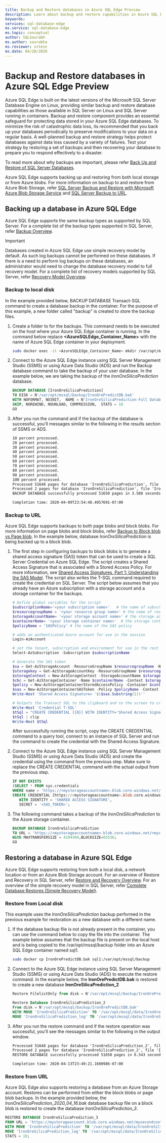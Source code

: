 ```yaml
---
title: Backup and Restore databases in Azure SQL Edge Preview
description: Learn about backup and restore capabilities in Azure SQL Edge Preview
keywords: 
services: sql-database-edge
ms.service: sql-database-edge
ms.topic: conceptual
author: SQLSourabh
ms.author: sourabha
ms.reviewer: sstein
ms.date: 04/28/2020
---
```


# Backup and Restore databases in Azure SQL Edge Preview

Azure SQL Edge is built on the latest versions of the Microsoft SQL Server Database Engine on Linux, providing similar backup and restore database capabilities as those available in SQL Server on Linux and SQL Server running in containers. Backup and restore component provides an essential safeguard for protecting data stored in your Azure SQL Edge databases. To minimize the risk of catastrophic data loss, its recommended that you back up your databases periodically to preserve modifications to your data on a regular basis. A well-planned backup and restore strategy helps protect databases against data loss caused by a variety of failures. Test your strategy by restoring a set of backups and then recovering your database to prepare you to respond effectively to a disaster.

To read more about why backups are important, please refer [Back Up and Restore of SQL Server Databases](https://docs.microsoft.com/sql/relational-databases/backup-restore/back-up-and-restore-of-sql-server-databases?view=sql-server-ver15).

Azure SQL Edge supports backing up and restoring from both local storage or from Azure blobs. For more information on backup to and restore from Azure Blob Storage, refer [SQL Server Backup and Restore with Microsoft Azure Blob Storage Service](https://docs.microsoft.com/sql/relational-databases/backup-restore/sql-server-backup-and-restore-with-microsoft-azure-blob-storage-service?view=sql-server-ver15) and [SQL Server Backup to URL](https://docs.microsoft.com/sql/relational-databases/backup-restore/sql-server-backup-to-url?view=sql-server-ver15).

## Backing up a database in Azure SQL Edge

Azure SQL Edge supports the same backup types as supported by SQL Server. For a complete list of the backup types supported in SQL Server, refer [Backup Overview](https://docs.microsoft.com/sql/relational-databases/backup-restore/backup-overview-sql-server?view=sql-server-ver15).

> [!IMPORTANT] 
> Databases created in Azure SQL Edge use simple recovery model by default. As such log backups cannot be performed on these databases. If there is a need to perform log backups on these databases, an administrator would need to change the database recovery model to full recovery model. For a complete list of recovery models supported by SQL Server, refer [Recovery Model Overview](https://docs.microsoft.com/sql/relational-databases/backup-restore/recovery-models-sql-server?view=sql-server-ver15#RMov).

### Backup to local disk

In the example provided below, BACKUP DATABASE Transact-SQL command to create a database backup in the container. For the purpose of this example, a new folder called "backup" is created to store the backup files.

1. Create a folder to for the backups. This command needs to be executed on the host where your Azure SQL Edge container is running. In the command below replace **<AzureSQLEdge_Container_Name>** with the name of Azure SQL Edge container in your deployment.

    ```bash
    sudo docker exec -it <AzureSQLEdge_Container_Name> mkdir /var/opt/mssql/backup
    ```

2. Connect to the Azure SQL Edge instance using SQL Server Management Studio (SSMS) or using Azure Data Studio (ADS) and run the Backup database command to take the backup of your user database. In the example below, we are taking the backup of the *IronOreSilicaPrediction* database.

    ```sql
    BACKUP DATABASE [IronOreSilicaPrediction] 
    TO DISK = N'/var/opt/mssql/backup/IronOrePredictDB.bak' 
    WITH NOFORMAT, NOINIT,  NAME = N'IronOreSilicaPrediction-Full Database Backup', 
    SKIP, NOREWIND, NOUNLOAD, COMPRESSION,  STATS = 10
    GO
    ```

3. After you run the command and if the backup of the database is successful, you'll messages similar to the following in the results section of SSMS or ADS.

    ```txt
    10 percent processed.
    20 percent processed.
    30 percent processed.
    40 percent processed.
    50 percent processed.
    60 percent processed.
    70 percent processed.
    80 percent processed.
    90 percent processed.
    100 percent processed.
    Processed 51648 pages for database 'IronOreSilicaPrediction', file 'IronOreSilicaPrediction' on file 1.
    Processed 2 pages for database 'IronOreSilicaPrediction', file 'IronOreSilicaPrediction_log' on file 1.
    BACKUP DATABASE successfully processed 51650 pages in 3.588 seconds (112.461 MB/sec).

    Completion time: 2020-04-09T23:54:48.4957691-07:00
    ```

### Backup to URL

Azure SQL Edge supports backups to both page blobs and block blobs. For more information on page blobs and block blobs, refer [Backup to Block blob vs Page blob](https://docs.microsoft.com/sql/relational-databases/backup-restore/sql-server-backup-to-url?view=sql-server-ver15#blockbloborpageblob). In the example below, database *IronOreSilicaPrediction* is being backed up to a block blob. 

1. The first step in configuring backups to block blobs is to generate a shared access signature (SAS) token that can be used to create a SQL Server Credential on Azure SQL Edge. The script creates a Shared Access Signature that is associated with a Stored Access Policy. For more information, see [Shared Access Signatures, Part 1: Understanding the SAS Model](https://azure.microsoft.com/documentation/articles/storage-dotnet-shared-access-signature-part-1/). The script also writes the T-SQL command required to create the credential on SQL Server. The script below assumes that you already have an Azure subscription with a storage account and a storage container for the backups.

    ```PowerShell
    # Define global variables for the script  
    $subscriptionName='<your subscription name>'   # the name of subscription name you will use
    $resourcegroupName = '<your resource group name>' # the name of resource group you will use
    $storageAccountName= '<your storage account name>' # the storage account name you will use for backups
    $containerName= '<your storage container name>'  # the storage container name to which you will attach the SAS policy with its SAS token  
    $policyName = 'SASPolicy' # the name of the SAS policy  

    # adds an authenticated Azure account for use in the session
    Login-AzAccount

    # set the tenant, subscription and environment for use in the rest of
    Select-AzSubscription -Subscription $subscriptionName

    # Generate the SAS token
    $sa = Get-AzStorageAccount -ResourceGroupName $resourcegroupName -Name $storageAccountName 
    $storagekey = Get-AzStorageAccountKey -ResourceGroupName $resourcegroupName -Name $storageAccountName 
    $storageContext = New-AzStorageContext -StorageAccountName $storageAccountName -StorageAccountKey $storagekey[0].Value
    $cbc = Get-AzStorageContainer -Name $containerName -Context $storageContext
    $policy = New-AzStorageContainerStoredAccessPolicy -Container $containerName -Policy $policyName -Context $storageContext -ExpiryTime $(Get-Date).ToUniversalTime().AddYears(10) -Permission "rwld"
    $sas = New-AzStorageContainerSASToken -Policy $policyName -Context $storageContext -Container $containerName
    Write-Host 'Shared Access Signature= '$($sas.Substring(1))''

    # Outputs the Transact SQL to the clipboard and to the screen to create the credential using the Shared Access Signature  
    Write-Host 'Credential T-SQL'  
    $tSql = "CREATE CREDENTIAL [{0}] WITH IDENTITY='Shared Access Signature', SECRET='{1}'" -f $cbc.CloudBlobContainer.Uri.AbsoluteUri,$sas.Substring(1)
    $tSql | clip  
    Write-Host $tSql
    ```

    After successfully running the script, copy the CREATE CREDENTIAL command to a query tool, connect to an instance of SQL Server and run the command to create the credential with the Shared Access Signature.

2. Connect to the Azure SQL Edge instance using SQL Server Management Studio (SSMS) or using Azure Data Studio (ADS) and create the credential using the command from the previous step. Make sure to replace the CREATE CREDENTIAL command with the actual output from the previous step.

    ```sql
    IF NOT EXISTS  
    (SELECT * FROM sys.credentials
    WHERE name = 'https://<mystorageaccountname>.blob.core.windows.net/<mystorageaccountcontainername>')  
    CREATE CREDENTIAL [https://<mystorageaccountname>.blob.core.windows.net/<mystorageaccountcontainername>]
       WITH IDENTITY = 'SHARED ACCESS SIGNATURE',  
       SECRET = '<SAS_TOKEN>';
    ```

3. The following command takes a backup of the *IronOreSilicaPrediction* to the Azure storage container.

    ```sql
    BACKUP DATABASE IronOreSilicaPrediction
    TO URL = 'https://<mystorageaccountname>.blob.core.windows.net/<mycontainername>/IronOreSilicaPrediction.bak'
    With MAXTRANSFERSIZE = 4194304,BLOCKSIZE=65536;  
    GO
    ```

## Restoring a database in Azure SQL Edge

Azure SQL Edge supports restoring from both a local disk, a network location or from an Azure Blob Storage account. For an overview of Restore and Recovery in SQL Server, refer [Restore and Recovery Overview](https://docs.microsoft.com/sql/relational-databases/backup-restore/restore-and-recovery-overview-sql-server?view=sql-server-ver15). For an overview of the simple recovery model in SQL Server, refer [Complete Database Restores (Simple Recovery Model)](https://docs.microsoft.com/sql/relational-databases/backup-restore/complete-database-restores-simple-recovery-model?view=sql-server-ver15).

### Restore from Local disk

This example uses the *IronOreSilicaPrediction* backup performed in the previous example for restoration as a new database with a different name.

1. If the database backup file is not already present in the container, you can use the command below to copy the file into the container. The example below assumes that the backup file is present on the local host and is being copied to the /var/opt/mssql/backup folder into an Azure SQL Edge container named sql1.

    ```bash
    sudo docker cp IronOrePredictDB.bak sql1:/var/opt/mssql/backup
    ```

2. Connect to the Azure SQL Edge instance using SQL Server Management Studio (SSMS) or using Azure Data Studio (ADS) to execute the restore command. In the example below, the **IronOrePredictDB.bak** is restored to create a new database **IronOreSilicaPrediction_2**

    ```sql
    Restore FilelistOnly from disk = N'/var/opt/mssql/backup/IronOrePredictDB.bak'

    Restore Database IronOreSilicaPrediction_2
    From disk = N'/var/opt/mssql/backup/IronOrePredictDB.bak'
    WITH MOVE 'IronOreSilicaPrediction' TO '/var/opt/mssql/data/IronOreSilicaPrediction_Primary_2.mdf',
    MOVE 'IronOreSilicaPrediction_log' TO '/var/opt/mssql/data/IronOreSilicaPrediction_Primary_2.ldf'
    ```

3. After you run the restore command and if the restore operation was successful, you'll see the messages similar to the following in the output window. 

    ```txt
    Processed 51648 pages for database 'IronOreSilicaPrediction_2', file 'IronOreSilicaPrediction' on file 1.
    Processed 2 pages for database 'IronOreSilicaPrediction_2', file 'IronOreSilicaPrediction_log' on file 1.
    RESTORE DATABASE successfully processed 51650 pages in 6.543 seconds (61.670 MB/sec).

    Completion time: 2020-04-13T23:49:21.1600986-07:00
    ```

### Restore from URL

Azure SQL Edge also supports restoring a database from an Azure Storage account. Restores can be performed from either the block blobs or page blob backups. In the example provided below, the *IronOreSilicaPrediction_2020_04_16.bak* database backup file on a block blob is restored to create the database *IronOreSilicaPrediction_3*.

```sql
RESTORE DATABASE IronOreSilicaPrediction_3
FROM URL = 'https://mystorageaccount.blob.core.windows.net/mysecondcontainer/IronOreSilicaPrediction_2020_04_16.bak'
WITH MOVE 'IronOreSilicaPrediction' TO '/var/opt/mssql/data/IronOreSilicaPrediction_Primary_3.mdf', 
MOVE 'IronOreSilicaPrediction_log' TO '/var/opt/mssql/data/IronOreSilicaPrediction_Primary_3.ldf',
STATS = 10;
```



